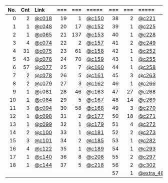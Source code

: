 | No. | Cnt | Link    | === | === |  =====  | === | === |  =====  |
|----:|----:|:--------|----:|----:|:--------|----:|----:|:--------|
|   0 |   2 | [@c018] |  19 |   1 | [@c150] |  38 |   2 | [@c221] | 
|   1 |   1 | [@c048] |  20 |  17 | [@c152] |  39 |   1 | [@c225] | 
|   2 |   1 | [@c065] |  21 | 137 | [@c153] |  40 |   1 | [@c228] | 
|   3 |   4 | [@c074] |  22 |   2 | [@c157] |  41 |   2 | [@c249] | 
|   4 |  31 | [@c075] |  23 |  61 | [@c158] |  42 |   1 | [@c252] | 
|   5 |  43 | [@c076] |  24 |  70 | [@c159] |  43 |   1 | [@c255] | 
|   6 |  57 | [@c077] |  25 |   7 | [@c160] |  44 |   1 | [@c258] | 
|   7 |   2 | [@c078] |  26 |   5 | [@c161] |  45 |   3 | [@c263] | 
|   8 |   2 | [@c079] |  27 |   3 | [@c162] |  46 |   1 | [@c266] | 
|   9 |   1 | [@c081] |  28 |  46 | [@c163] |  47 |  27 | [@c268] | 
|  10 |   1 | [@c084] |  29 |   5 | [@c167] |  48 |  14 | [@c269] | 
|  11 |   3 | [@c094] |  30 |  58 | [@c168] |  49 |   3 | [@c270] | 
|  12 |   1 | [@c098] |  31 |   2 | [@c177] |  50 |  18 | [@c271] | 
|  13 |   1 | [@c099] |  32 |   1 | [@c179] |  51 |   4 | [@c272] | 
|  14 |   2 | [@c100] |  33 |   1 | [@c181] |  52 |   2 | [@c273] | 
|  15 |   3 | [@c101] |  34 |   2 | [@c185] |  53 |   1 | [@c282] | 
|  16 |   4 | [@c122] |  35 |   1 | [@c189] |  54 |   1 | [@c293] | 
|  17 |   1 | [@c140] |  36 |   8 | [@c208] |  55 |   2 | [@c297] | 
|  18 |   1 | [@c144] |  37 |   5 | [@c218] |  56 |   2 | [@c302] | 
|     |     |         |     |     |         |  57 |   1 | [@extra_48] | 



[@c018]: ./c018.md
[@c150]: ./c150.md
[@c221]: ./c221.md
[@c048]: ./c048.md
[@c152]: ./c152.md
[@c225]: ./c225.md
[@c065]: ./c065.md
[@c153]: ./c153.md
[@c228]: ./c228.md
[@c074]: ./c074.md
[@c157]: ./c157.md
[@c249]: ./c249.md
[@c075]: ./c075.md
[@c158]: ./c158.md
[@c252]: ./c252.md
[@c076]: ./c076.md
[@c159]: ./c159.md
[@c255]: ./c255.md
[@c077]: ./c077.md
[@c160]: ./c160.md
[@c258]: ./c258.md
[@c078]: ./c078.md
[@c161]: ./c161.md
[@c263]: ./c263.md
[@c079]: ./c079.md
[@c162]: ./c162.md
[@c266]: ./c266.md
[@c081]: ./c081.md
[@c163]: ./c163.md
[@c268]: ./c268.md
[@c084]: ./c084.md
[@c167]: ./c167.md
[@c269]: ./c269.md
[@c094]: ./c094.md
[@c168]: ./c168.md
[@c270]: ./c270.md
[@c098]: ./c098.md
[@c177]: ./c177.md
[@c271]: ./c271.md
[@c099]: ./c099.md
[@c179]: ./c179.md
[@c272]: ./c272.md
[@c100]: ./c100.md
[@c181]: ./c181.md
[@c273]: ./c273.md
[@c101]: ./c101.md
[@c185]: ./c185.md
[@c282]: ./c282.md
[@c122]: ./c122.md
[@c189]: ./c189.md
[@c293]: ./c293.md
[@c140]: ./c140.md
[@c208]: ./c208.md
[@c297]: ./c297.md
[@c144]: ./c144.md
[@c218]: ./c218.md
[@c302]: ./c302.md
[@extra_48]: ./extra_48.md

